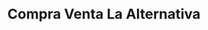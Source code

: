 ---
title: "Compra Venta La Alternativa"
url: /batey-uno/compra-venta-la-alternativa/
shop: prestamista
---